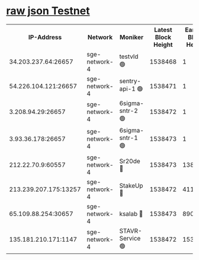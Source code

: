 
[raw json Testnet](https://rpc-check.sget.stavr.tech/sget/rpc-sget-result.json)
=


<table><tr><th>IP-Address</th><th>Network</th><th>Moniker</th><th>Latest Block Height</th><th>Earliest Block Height</th><th>Catching Up</th><th>Tx Index</th><th>Voting Power</th><th>Scan Time</th></tr><tr><td>34.203.237.64:26657</td><td>sge-network-4</td><td>testvld 🟢</td><td>1538468</td><td>1</td><td>False</td><td>on</td><td>0</td><td>2024-02-12T18:35:31.593973591UTC</td></tr><tr><td>54.226.104.121:26657</td><td>sge-network-4</td><td>sentry-api-1 🟢</td><td>1538471</td><td>1</td><td>False</td><td>on</td><td>0</td><td>2024-02-12T18:35:46.620982074UTC</td></tr><tr><td>3.208.94.29:26657</td><td>sge-network-4</td><td>6sigma-sntr-2 🟢</td><td>1538472</td><td>1</td><td>False</td><td>on</td><td>0</td><td>2024-02-12T18:35:56.600437510UTC</td></tr><tr><td>3.93.36.178:26657</td><td>sge-network-4</td><td>6sigma-sntr-1 🟢</td><td>1538473</td><td>1</td><td>False</td><td>on</td><td>0</td><td>2024-02-12T18:35:59.301273204UTC</td></tr><tr><td>212.22.70.9:60557</td><td>sge-network-4</td><td>Sr20de 🔴</td><td>1538473</td><td>138001</td><td>False</td><td>on</td><td>104</td><td>2024-02-12T18:36:02.171205081UTC</td></tr><tr><td>213.239.207.175:13257</td><td>sge-network-4</td><td>StakeUp 🔴</td><td>1538472</td><td>411001</td><td>False</td><td>off</td><td>100</td><td>2024-02-12T18:35:55.652406476UTC</td></tr><tr><td>65.109.88.254:30657</td><td>sge-network-4</td><td>ksalab 🔴</td><td>1538473</td><td>890001</td><td>False</td><td>off</td><td>2050</td><td>2024-02-12T18:35:59.612492065UTC</td></tr><tr><td>135.181.210.171:1147</td><td>sge-network-4</td><td>STAVR-Service 🟢</td><td>1538472</td><td>1536001</td><td>False</td><td>on</td><td>0</td><td>2024-02-12T18:35:55.998406368UTC</td></tr></table>
